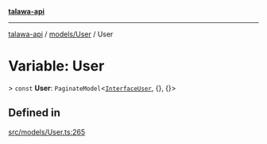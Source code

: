[**talawa-api**](../../../README.md)

***

[talawa-api](../../../modules.md) / [models/User](../README.md) / User

# Variable: User

\> `const` **User**: `PaginateModel`\<[`InterfaceUser`](../interfaces/InterfaceUser.md), \{\}, \{\}\>

## Defined in

[src/models/User.ts:265](https://github.com/PalisadoesFoundation/talawa-api/blob/039b0f127fb8caa46d57186ab4b3bb27fe150903/src/models/User.ts#L265)
